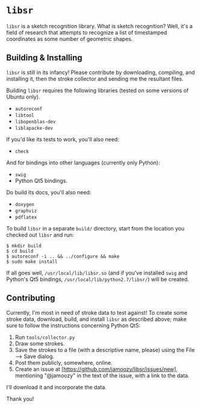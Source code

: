 # `libsr`

`libsr` is a sketch recognition library.  What is sketch recognition?  Well,
it's a field of research that attempts to recognize a list of timestamped
coordinates as some number of geometric shapes.


## Building & Installing

`libsr` is still in its infancy!  Please contribute by downloading, compiling,
and installing it, then the stroke collector and sending me the resultant files.

Building `libsr` requires the following libraries (tested on some versions of
Ubuntu only).
* `autoreconf`
* `libtool`
* `libopenblas-dev`
* `liblapacke-dev`

If you'd like its tests to work, you'll also need:
* `check`

And for bindings into other languages (currently only Python):
* `swig`
* Python Qt5 bindings.

Do build its docs, you'll also need:
* `doxygen`
* `graphviz`
* `pdflatex`

To build `libsr` in a separate `build/` directory, start from the location you
checked out `libsr` and run:
```
$ mkdir build
$ cd build
$ autoreconf -i .. && ../configure && make
$ sudo make install
```

If all goes well, `/usr/local/lib/libsr.so` (and if you've installed `swig` and
Python's Qt5 bindings, `/usr/local/lib/python2.7/libsr/`) will be created.


## Contributing

Currently, I'm most in need of stroke data to test against!  To create some
stroke data, download, build, and install `libsr` as described above; make sure
to follow the instructions concerning Python Qt5: 

1. Run `tools/collector.py`
2. Draw some strokes.
3. Save the strokes to a file (with a descriptive name, please) using the File
   --> Save dialog.
4. Post them publicly, somewhere, online.
5. Create an issue at [https://github.com/jamoozy/libsr/issues/new], mentioning
   "@jamoozy" in the text of the issue, with a link to the data.

I'll download it and incorporate the data.

Thank you!
